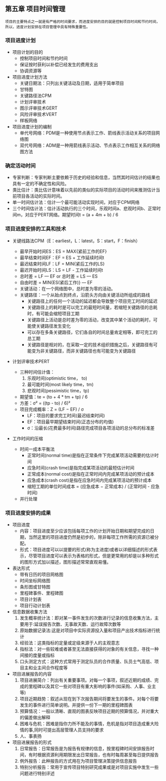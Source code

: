 ## 第五章 项目时间管理

`项目的主要特点之一就是有严格的时间要求，而进度安排的目的就是控制项目时间和节约时间，所以，进度计划安排在项目管理中具有特殊重要性。`

### 项目进度计划
+ 项目计划的目的
  * 控制项目时间和节约时间
  * 保证按时获利以补偿已经发生的费用支出
  * 协调资源等
+ 项目进度计划方法
  * 关键日期法：只列出关键活动及日期，适用于简单项目
  * 甘特图
  * 关键路径法CPM
  * 计划评审技术
  * 图示评审技术GERT
  * 风险评审技术VERT
  * 样板网络
+ 项目进度计划的编制
  * 单代号网络：PDM是一种使用节点表示工作、箭线表示活动关系的项目网络图
  * 双代号网络：ADM是一种用箭线表示活动、节点表示工作相互关系的网络图方法


### 确定活动时间
+ 专家判断：专家判断主要依赖于历史的经验和信息，当然其时间估计的结果也具有一定的不确定性和风险。
+ 类比估计：类比估计意味着以先前的类似的实际项目的活动时间来推测估计当前项目各活动的实际时间。
+ 单一时间估计法：估计一个最可能活动实现时间，对应于CPM网络
+ 三个时间估计法：估计活动执行的三个时间，乐观时间a、悲观时间b、正常时间m，对应于PERT网络。期望时间t = (a + 4m + b) / 6

### 项目进度安排的工具和技术

+ 关键线路法CPM（E：earliest，L：latest，S：start，F：finish）
  - 最早开始时间ES：ES = MAX{紧前工作的EF}
  - 最早结束时间EF：EF = ES + 工作延续时间t
  - 最迟结束时间LF：LF = MIN{紧后工作的LS}
  - 最迟开始时间LS：LS = LF - 工作延续时间t
  - 总时差 = LF — EF or 总时差 = LS — ES
  - 自由时差 = MIN{ES(紧后工作)} — EF
  - 关键活动：在一个网络图中，总时差为零的活动。
  - 关键路径：一个从始点到终点，沿箭头方向由关键活动所组成的路线
    * 关键路径上的任何一个活动的延迟都会导致整个项目完工时间的延迟
    * 关键路径上的耗时是可以完工的最短时间量，若缩短关键路径的总耗时，有可能会缩短项目工期
    * 关键路径上活动是总时差为零的活动，改变其中某个活动的耗时，可能使关键路径发生变化
    * 可以存在多条关键路径，它们各自的时间总量肯定相等，即可完工的总工期
    * 关键路径是相对的，在采取一定的技术组织措施之后，关键路径有可能变为非关键路径，而非关键路径也有可能变为关键路径
+ 计划评审技术PERT
  - 三种时间估计值：
    1. 乐观时间(optimistic time， to)
    2. 最可能时间(most likely time，tm)
    3. 悲观时间(pessimistic time，tp)
  - 期望值：te = (to + 4 * tm + tp) / 6
  - 方差：σ² = ((tp - to) / 6)²
  - 项目完成概率：Z = (LF − EF) / σ
    * LF：项目的要求完工时间(最迟结束时间)
    * EF：项目最早期望结束时间(正态分布的均值)
    * σ：沿最长(花费最多时间)路径完成项目各项活动的总分布的标准差

+ 工作时间的压缩
  - 时间一成本平衡法
    * 正常时间(normal time)是指在正常条件下完成某项活动需要的估计时间
    * 应急时间(crash time)是指完成某项活动的最短估计时间
    * 正常成本(normal cost)是指在正常时间内完成某项活动的预计成本
    * 应急成本(crash cost)是指在应急时间内完成某项活动的预计成本
    * 缩短工期的单位时间成本 = (应急成本 − 正常成本) / (正常时间 - 应急时间)
  - 并行处理

### 项目进度安排的成果

+ 项目进度
  - 内容：项目进度至少应该包括每项工作的计划开始日期和期望完成的日期，当然这里的项目进度仍然是初步的，除非每项工作所需的资源已被分配。
  - 形式：项目进度可以以提要的形式(称为主进度)或者以详细描述的形式表示，尽管项目进度可以表示为表格的形式，但是更常用的却是以多种形式的图形方式加以描述，图形描述常常直观易懂。
+ 表达形式
  - 带有日历的项目网格图
  - 时间坐标网络图
  - 条形图或甘特图
  - 里程碑事件、里程碑图
  - 项目计划表
  - 项目行动计划表
+ 信息数据收集方法
  1. 发生概率统计法：即对某一事件发生的次数进行记录的信息收集方法，主要用于:延误报告次数、无事故天数、运行故障次数等
  2. 原始数据记录法:这是对项目中实际资源投入量和项目产出技术指标进行统计
  3. 经验法：这类指标的定量或定级来源于人的主观意志
  4. 指标法：对一些较难或者甚至无法直接获得的对象的有关信息，寻找一种间接的度量或指标
  5. 口头测定方式：这种方式常用于测定队员的合作质量、队员士气高低、项目主和业主间合作程度等
+ 项目进展报告的内容
  1. 项目进展简介：列出有关重要事项。对每一个事项，叙述近期的成绩、完成的里程碑以及其它一些对项目有重大影响的事件(如采购、人事、业主等)
  2. 项目近期趋势：叙述从现在到下次报告期间将要发生的事件。对每个将要发生的事件进行简单说明。并提供一份下一期的里程碑图表
  3. 预算情况：一般以清晰、直观的图表反映项目近期的预算情况，并对重大的偏差做出解释
  4. 困难与危机：困难是指你力所不能及的事情，危机是指对项目造成重大险情的事,同时可提出高层管理人员支持的要求
  5. 人、事表扬
+ 项目进展报告的形式
  1. 日常报告：日常报告是为报告有规律的信息，按里程碑时间安排报告时间，有时根据资源利用期限发出日常报告，也有时每周甚至每日提供报告
  2. 例外报告：此种报告的方式用在为项目管理决策提供信息报告
  3. 特别分析报告：常用于宣传项目特别研究成果或是对项目实施中发生一些问题进行特别评述
